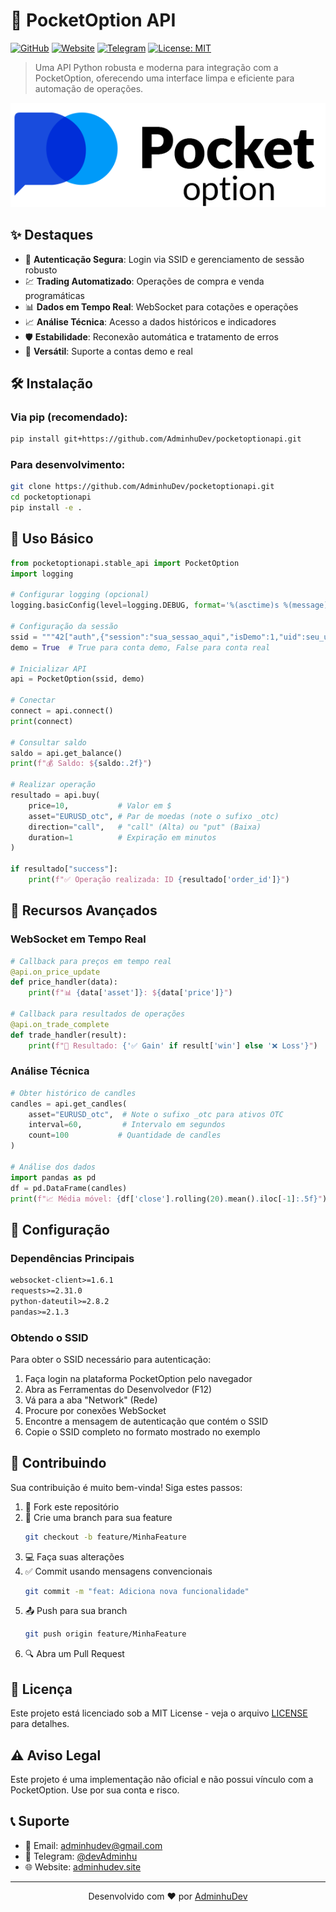 # 🚀 PocketOption API

[![GitHub](https://img.shields.io/badge/GitHub-AdminhuDev-blue?style=flat-square&logo=github)](https://github.com/AdminhuDev)
[![Website](https://img.shields.io/badge/Website-Portfolio-green?style=flat-square&logo=google-chrome)](https://adminhudev.github.io)
[![Telegram](https://img.shields.io/badge/Telegram-@devAdminhu-blue?style=flat-square&logo=telegram)](https://t.me/Analista_Adminhu)
[![License: MIT](https://img.shields.io/badge/License-MIT-yellow.svg?style=flat-square)](https://opensource.org/licenses/MIT)

> Uma API Python robusta e moderna para integração com a PocketOption, oferecendo uma interface limpa e eficiente para automação de operações.

![Preview da API](pocketoption.png)

## ✨ Destaques

- 🔐 **Autenticação Segura**: Login via SSID e gerenciamento de sessão robusto
- 💹 **Trading Automatizado**: Operações de compra e venda programáticas
- 📊 **Dados em Tempo Real**: WebSocket para cotações e operações
- 📈 **Análise Técnica**: Acesso a dados históricos e indicadores
- 🛡️ **Estabilidade**: Reconexão automática e tratamento de erros
- 🔄 **Versátil**: Suporte a contas demo e real

## 🛠️ Instalação

### Via pip (recomendado):
```bash
pip install git+https://github.com/AdminhuDev/pocketoptionapi.git
```

### Para desenvolvimento:
```bash
git clone https://github.com/AdminhuDev/pocketoptionapi.git
cd pocketoptionapi
pip install -e .
```

## 📖 Uso Básico

```python
from pocketoptionapi.stable_api import PocketOption
import logging

# Configurar logging (opcional)
logging.basicConfig(level=logging.DEBUG, format='%(asctime)s %(message)s')

# Configuração da sessão
ssid = """42["auth",{"session":"sua_sessao_aqui","isDemo":1,"uid":seu_uid_aqui,"platform":2}]"""
demo = True  # True para conta demo, False para conta real

# Inicializar API
api = PocketOption(ssid, demo)

# Conectar
connect = api.connect()
print(connect)

# Consultar saldo
saldo = api.get_balance()
print(f"💰 Saldo: ${saldo:.2f}")

# Realizar operação
resultado = api.buy(
    price=10,           # Valor em $
    asset="EURUSD_otc", # Par de moedas (note o sufixo _otc)
    direction="call",   # "call" (Alta) ou "put" (Baixa)
    duration=1          # Expiração em minutos
)

if resultado["success"]:
    print(f"✅ Operação realizada: ID {resultado['order_id']}")
```

## 🎯 Recursos Avançados

### WebSocket em Tempo Real
```python
# Callback para preços em tempo real
@api.on_price_update
def price_handler(data):
    print(f"📊 {data['asset']}: ${data['price']}")

# Callback para resultados de operações
@api.on_trade_complete
def trade_handler(result):
    print(f"💫 Resultado: {'✅ Gain' if result['win'] else '❌ Loss'}")
```

### Análise Técnica
```python
# Obter histórico de candles
candles = api.get_candles(
    asset="EURUSD_otc",  # Note o sufixo _otc para ativos OTC
    interval=60,         # Intervalo em segundos
    count=100           # Quantidade de candles
)

# Análise dos dados
import pandas as pd
df = pd.DataFrame(candles)
print(f"📈 Média móvel: {df['close'].rolling(20).mean().iloc[-1]:.5f}")
```

## 🔧 Configuração

### Dependências Principais
```txt
websocket-client>=1.6.1
requests>=2.31.0
python-dateutil>=2.8.2
pandas>=2.1.3
```

### Obtendo o SSID
Para obter o SSID necessário para autenticação:

1. Faça login na plataforma PocketOption pelo navegador
2. Abra as Ferramentas do Desenvolvedor (F12)
3. Vá para a aba "Network" (Rede)
4. Procure por conexões WebSocket
5. Encontre a mensagem de autenticação que contém o SSID
6. Copie o SSID completo no formato mostrado no exemplo

## 🤝 Contribuindo

Sua contribuição é muito bem-vinda! Siga estes passos:

1. 🍴 Fork este repositório
2. 🔄 Crie uma branch para sua feature
   ```bash
   git checkout -b feature/MinhaFeature
   ```
3. 💻 Faça suas alterações
4. ✅ Commit usando mensagens convencionais
   ```bash
   git commit -m "feat: Adiciona nova funcionalidade"
   ```
5. 📤 Push para sua branch
   ```bash
   git push origin feature/MinhaFeature
   ```
6. 🔍 Abra um Pull Request

## 📜 Licença

Este projeto está licenciado sob a MIT License - veja o arquivo [LICENSE](LICENSE) para detalhes.

## ⚠️ Aviso Legal

Este projeto é uma implementação não oficial e não possui vínculo com a PocketOption. Use por sua conta e risco.

## 📞 Suporte

- 📧 Email: [adminhudev@gmail.com](mailto:adminhudev@gmail.com)
- 💬 Telegram: [@devAdminhu](https://t.me/devAdminhu)
- 🌐 Website: [adminhudev.site](https://adminhudev.github.io)

---

<p align="center">
  Desenvolvido com ❤️ por <a href="https://github.com/AdminhuDev">AdminhuDev</a>
</p> 
